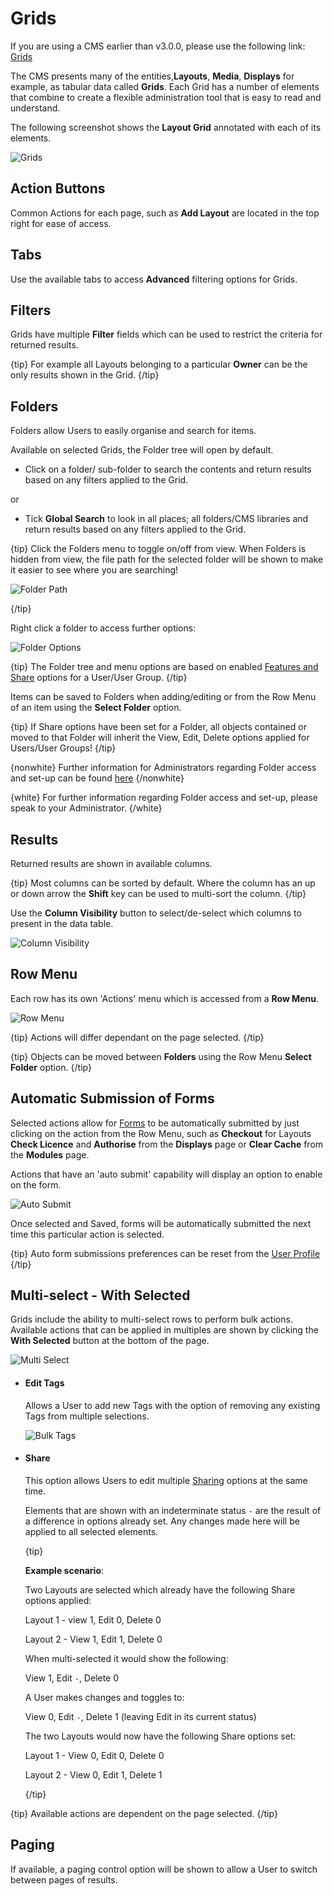 <!--toc=tour-->

# Grids 

If you are using a CMS earlier than v3.0.0, please use the following link: [Grids](tour_grids_2.html)

The CMS presents many of the entities,**Layouts**, **Media**, **Displays** for example, as tabular data called **Grids**. Each Grid has a number of elements that combine to create a flexible administration tool that is easy to read and understand.

The following screenshot shows the **Layout Grid** annotated with each of its elements.

![Grids](img/v3_tour_grids.png)

## Action Buttons

Common Actions for each page, such as **Add Layout** are located in the top right for ease of access.

## Tabs

Use the available tabs to access **Advanced** filtering options for Grids.

## Filters

Grids have multiple **Filter** fields which can be used to restrict the criteria for returned results.

{tip}
For example all Layouts belonging to a particular **Owner** can be the only results shown in the Grid.
{/tip}

## Folders

Folders allow Users to easily organise and search for items. 

Available on selected Grids, the Folder tree will open by default.

- Click on a folder/ sub-folder to search the contents and return results based on any filters applied to the Grid.

or

- Tick **Global Search** to look in all places; all folders/CMS libraries and return results based on any filters applied to the Grid.

{tip}
Click the Folders menu to toggle on/off from view.  When Folders is hidden from view, the file path for the selected folder will be shown to make it easier to see where you are searching!

![Folder Path](img/v3_tour_folder_path.png)

{/tip}

Right click a folder to access further options:

![Folder Options](img/v3_tour_folder_options.png)

{tip}
The Folder tree and menu options are based on enabled [Features and Share](users_features_and_sharing.html) options for a User/User Group.
{/tip}

Items can be saved to Folders when adding/editing or from the Row Menu of an item using the **Select Folder** option.

{tip}
If Share options have been set for a Folder, all objects contained or moved to that Folder will inherit the View, Edit, Delete options applied for Users/User Groups!
{/tip}

{nonwhite}
Further information for Administrators regarding Folder access and set-up can be found [here](https://xibo.org.uk/docs/setup/folders-administration)
{/nonwhite}

{white}
For further information regarding Folder access and set-up, please speak to your Administrator.
{/white}

## Results 

Returned results are shown in available columns. 

{tip}
Most columns can be sorted by default. Where the column has an up or down arrow the **Shift** key can be used to multi-sort the column.
{/tip}

Use the **Column Visibility** button to select/de-select which columns to present in the data table.

![Column Visibility](img/v3_tour_column_visibility.png)

## Row Menu

Each row has its own 'Actions' menu which is accessed from a **Row Menu**. 

![Row Menu](img/v3_tour_grids_row_menu.png)

{tip}
Actions will differ dependant on the page selected.
{/tip}

{tip}
Objects can be moved between **Folders** using the Row Menu **Select Folder** option.
{/tip}

## Automatic Submission of Forms

Selected actions allow for [Forms](tour_forms.html) to be automatically submitted by just clicking on the action from the Row Menu, such as **Checkout** for Layouts **Check Licence** and **Authorise** from the **Displays** page or **Clear Cache** from the **Modules** page. 

Actions that have an 'auto submit' capability will display an option to enable on the form.

![Auto Submit](img/v3_tour_auto_checkout.png)

Once selected and Saved, forms will be automatically submitted the next time this particular action is selected.

{tip}
Auto form submissions preferences can be reset from the [User Profile](user_profile.html)
{/tip}

## Multi-select - With Selected

Grids include the ability to multi-select rows to perform bulk actions. Available actions that can be applied in multiples are shown by clicking the **With Selected** button at the bottom of the page. 

![Multi Select](img/v3_tour_multi_select.png)

- #### Edit Tags

  Allows a User to add new Tags with the option of removing any existing Tags from multiple selections.

  ![Bulk Tags](img/v3_tour_tags.png)

- #### Share

  This option allows Users to edit multiple [Sharing](users_features_and_sharing.html) options at the same time. 

  Elements that are shown with an indeterminate status `-` are the result of a difference in options already set. Any changes made here will be applied to all selected elements.

  {tip}

  **Example scenario**:

  Two Layouts are selected which already have the following Share options applied:

  Layout 1 - view 1, Edit 0, Delete 0

  Layout 2 - View 1, Edit 1, Delete 0

  When multi-selected it would show the following:

  View 1, Edit `-`, Delete 0

  A User makes changes and toggles to:

  View 0, Edit `-`, Delete 1 (leaving Edit in its current status)

  The two Layouts would now have the following Share options set:

  Layout 1 - View 0, Edit 0, Delete 0

  Layout 2 - View 0, Edit 1, Delete 1
  
  {/tip}

{tip}
Available actions are dependent on the page selected.
{/tip}

## Paging

If available, a paging control option will be shown to allow a User to switch between pages of results.

